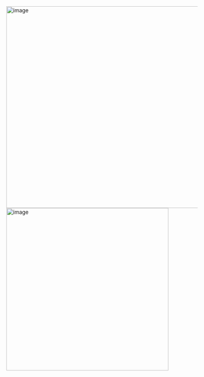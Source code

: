 <img width="530" alt="image" src="https://github.com/user-attachments/assets/c3b115fc-3df1-4872-b482-93afb3ceef99">
<img width="427" alt="image" src="https://github.com/user-attachments/assets/207b1029-a84d-437b-bb96-be231603da45">
